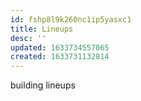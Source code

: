 ```yaml
---
id: fshp8l9k260nc1ip5yasxc1
title: Lineups
desc: ''
updated: 1633734557065
created: 1633731132814
---
```



building lineups
